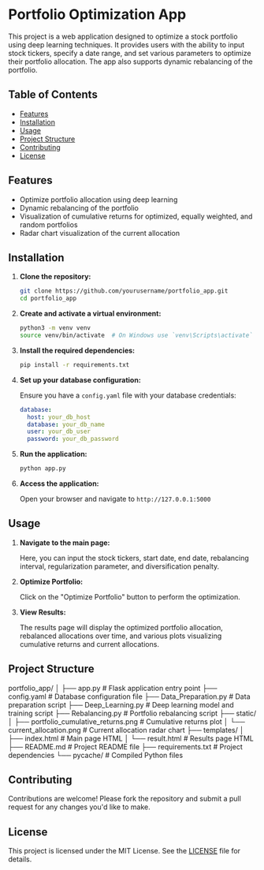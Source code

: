 # Portfolio Optimization App

This project is a web application designed to optimize a stock portfolio using deep learning techniques. It provides users with the ability to input stock tickers, specify a date range, and set various parameters to optimize their portfolio allocation. The app also supports dynamic rebalancing of the portfolio.

## Table of Contents

- [Features](#features)
- [Installation](#installation)
- [Usage](#usage)
- [Project Structure](#project-structure)
- [Contributing](#contributing)
- [License](#license)

## Features

- Optimize portfolio allocation using deep learning
- Dynamic rebalancing of the portfolio
- Visualization of cumulative returns for optimized, equally weighted, and random portfolios
- Radar chart visualization of the current allocation

## Installation

1. **Clone the repository:**

    ```bash
    git clone https://github.com/yourusername/portfolio_app.git
    cd portfolio_app
    ```

2. **Create and activate a virtual environment:**

    ```bash
    python3 -m venv venv
    source venv/bin/activate  # On Windows use `venv\Scripts\activate`
    ```

3. **Install the required dependencies:**

    ```bash
    pip install -r requirements.txt
    ```

4. **Set up your database configuration:**

    Ensure you have a `config.yaml` file with your database credentials:

    ```yaml
    database:
      host: your_db_host
      database: your_db_name
      user: your_db_user
      password: your_db_password
    ```

5. **Run the application:**

    ```bash
    python app.py
    ```

6. **Access the application:**

    Open your browser and navigate to `http://127.0.0.1:5000`

## Usage

1. **Navigate to the main page:**

    Here, you can input the stock tickers, start date, end date, rebalancing interval, regularization parameter, and diversification penalty.

2. **Optimize Portfolio:**

    Click on the "Optimize Portfolio" button to perform the optimization.

3. **View Results:**

    The results page will display the optimized portfolio allocation, rebalanced allocations over time, and various plots visualizing cumulative returns and current allocations.

## Project Structure

portfolio_app/
│
├── app.py # Flask application entry point
├── config.yaml # Database configuration file
├── Data_Preparation.py # Data preparation script
├── Deep_Learning.py # Deep learning model and training script
├── Rebalancing.py # Portfolio rebalancing script
├── static/
│ ├── portfolio_cumulative_returns.png # Cumulative returns plot
│ └── current_allocation.png # Current allocation radar chart
├── templates/
│ ├── index.html # Main page HTML
│ └── result.html # Results page HTML
├── README.md # Project README file
├── requirements.txt # Project dependencies
└── pycache/ # Compiled Python files


## Contributing

Contributions are welcome! Please fork the repository and submit a pull request for any changes you'd like to make.

## License

This project is licensed under the MIT License. See the [LICENSE](LICENSE) file for details.

